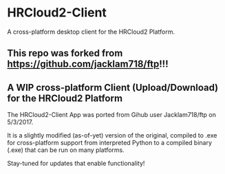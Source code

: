 # HRCloud2-Client
A cross-platform desktop client for the HRCloud2 Platform.

## This repo was forked from https://github.com/jacklam718/ftp!!!

## A WIP cross-platform Client (Upload/Download) for the HRCloud2 Platform

The HRCloud2-Client App was ported from Gihub user Jacklam718/ftp on 5/3/2017. 

It is a slightly modified (as-of-yet) version of the original, compiled to .exe for cross-platform support from interpreted Python to a compiled binary (.exe) that can be run on many platforms.

Stay-tuned for updates that enable functionality!

